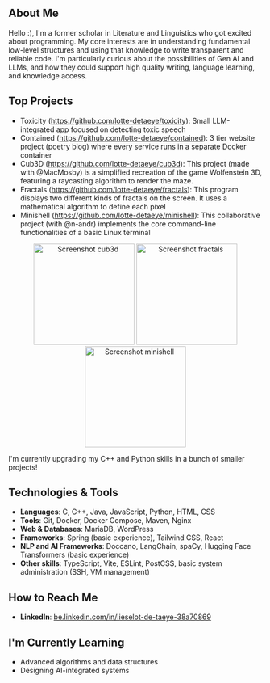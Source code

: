 ## About Me
Hello :), I'm a former scholar in Literature and Linguistics who got excited about programming. My core interests are in understanding fundamental low-level structures and using that knowledge to write transparent and reliable code. I'm particularly curious about the possibilities of Gen AI and LLMs, and how they could support high quality writing, language learning, and knowledge access. 

## Top Projects
- Toxicity (https://github.com/lotte-detaeye/toxicity): Small LLM-integrated app focused on detecting toxic speech
- Contained (https://github.com/lotte-detaeye/contained): 3 tier website project (poetry blog) where every service runs in a separate Docker container
- Cub3D (https://github.com/lotte-detaeye/cub3d): This project (made with @MacMosby) is a simplified recreation of the game Wolfenstein 3D, featuring a raycasting algorithm to render the maze. 
- Fractals (https://github.com/lotte-detaeye/fractals): This program displays two different kinds of fractals on the screen. It uses a mathematical algorithm to define each pixel
- Minishell (https://github.com/lotte-detaeye/minishell): This collaborative project (with @n-andr) implements the core command-line functionalities of a basic Linux terminal

<p align="center">
<img src="https://github.com/user-attachments/assets/8e70713a-f783-40ec-9ce2-808b7ad3b5ee" alt="Screenshot cub3d" height="200"/>
<img src="https://github.com/user-attachments/assets/5623a319-96f5-419d-a71e-e1241a0496d8"  alt="Screenshot fractals" height="200"/>
<img src="https://github.com/user-attachments/assets/4ed3ca59-6b96-4412-81b6-a96e274e650f"  alt="Screenshot minishell" height="200"/>
</p>

I'm currently upgrading my C++ and Python skills in a bunch of smaller projects!

## Technologies & Tools
- **Languages**: C, C++, Java, JavaScript, Python, HTML, CSS
- **Tools**: Git, Docker, Docker Compose, Maven, Nginx
- **Web & Databases**: MariaDB, WordPress
- **Frameworks**: Spring (basic experience), Tailwind CSS, React
- **NLP and AI Frameworks**: Doccano, LangChain, spaCy, Hugging Face Transformers (basic experience)
- **Other skills**: TypeScript, Vite, ESLint, PostCSS, basic system administration (SSH, VM management)



## How to Reach Me
- **LinkedIn**: [be.linkedin.com/in/lieselot-de-taeye-38a70869](https://be.linkedin.com/in/lieselot-de-taeye-38a70869)

## I'm Currently Learning
- Advanced algorithms and data structures
- Designing AI-integrated systems
